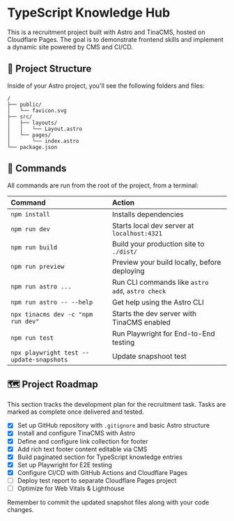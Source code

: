 # TypeScript Knowledge Hub

This is a recruitment project built with Astro and TinaCMS, hosted on Cloudflare Pages. The goal is to demonstrate frontend skills and implement a dynamic site powered by CMS and CI/CD.

## 🚀 Project Structure

Inside of your Astro project, you'll see the following folders and files:

```text
/
├── public/
│   └── favicon.svg
├── src/
│   ├── layouts/
│   │   └── Layout.astro
│   └── pages/
│       └── index.astro
└── package.json
```

## 🧞 Commands

All commands are run from the root of the project, from a terminal:

| Command                   | Action                                                                           |
| :------------------------ |:---------------------------------------------------------------------------------|
| `npm install`             | Installs dependencies                                                            |
| `npm run dev`             | Starts local dev server at `localhost:4321`                                      |
| `npm run build`           | Build your production site to `./dist/`                                          |
| `npm run preview`         | Preview your build locally, before deploying                                     |
| `npm run astro ...`       | Run CLI commands like `astro add`, `astro check`                                 |
| `npm run astro -- --help` | Get help using the Astro CLI                                                     |
| `npx tinacms dev -c "npm run dev"`| Starts the dev server with TinaCMS enabled |
| `npm run test` | Run Playwright for End-to-End testing |
| `npx playwright test --update-snapshots` | Update snapshoot test |

## 🗺️ Project Roadmap

This section tracks the development plan for the recruitment task. Tasks are marked as complete once delivered and tested.

- [x] Set up GitHub repository with `.gitignore` and basic Astro structure
- [x] Install and configure TinaCMS with Astro
- [x] Define and configure link collection for footer
- [x] Add rich text footer content editable via CMS
- [x] Build paginated section for TypeScript knowledge entries
- [x] Set up Playwright for E2E testing
- [x] Configure CI/CD with GitHub Actions and Cloudflare Pages
- [ ] Deploy test report to separate Cloudflare Pages project
- [ ] Optimize for Web Vitals & Lighthouse

Remember to commit the updated snapshot files along with your code changes.

